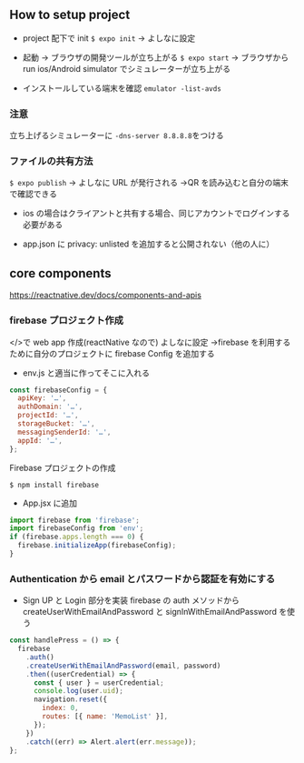 ## How to setup project

- project 配下で init
  `$ expo init`
  → よしなに設定

- 起動 → ブラウザの開発ツールが立ち上がる
  `$ expo start`
  → ブラウザから run ios/Android simulator でシミュレーターが立ち上がる

- インストールしている端末を確認
  `emulator -list-avds`

### 注意

立ち上げるシミュレーターに `-dns-server 8.8.8.8`をつける

### ファイルの共有方法

`$ expo publish`
→ よしなに URL が発行される →QR を読み込むと自分の端末で確認できる

- ios の場合はクライアントと共有する場合、同じアカウントでログインする必要がある

- app.json に privacy: unlisted を追加すると公開されない（他の人に）

## core components

https://reactnative.dev/docs/components-and-apis

### firebase プロジェクト作成

</>で web app 作成(reactNative なので)
よしなに設定 →firebase を利用するために自分のプロジェクトに firebase Config を追加する

- env.js と適当に作ってそこに入れる

```js
const firebaseConfig = {
  apiKey: '…',
  authDomain: '…',
  projectId: '…',
  storageBucket: '…',
  messagingSenderId: '…',
  appId: '…',
};
```

Firebase プロジェクトの作成

```
$ npm install firebase
```

- App.jsx に追加

```js
import firebase from 'firebase';
import firebaseConfig from 'env';
if (firebase.apps.length === 0) {
  firebase.initializeApp(firebaseConfig);
}
```

### Authentication から email とパスワードから認証を有効にする

- Sign UP と Login 部分を実装
  firebase の auth メソッドから createUserWithEmailAndPassword と signInWithEmailAndPassword を使う

```js
const handlePress = () => {
  firebase
    .auth()
    .createUserWithEmailAndPassword(email, password)
    .then((userCredential) => {
      const { user } = userCredential;
      console.log(user.uid);
      navigation.reset({
        index: 0,
        routes: [{ name: 'MemoList' }],
      });
    })
    .catch((err) => Alert.alert(err.message));
};
```
